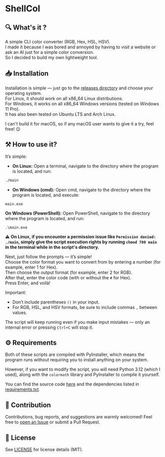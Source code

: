 # ShellCol

## 🔍 What's it ?
A simple CLI color converter (RGB, Hex, HSL, HSV).  
I made it because I was bored and annoyed by having to visit a website or ask an AI just for a simple color conversion.  
So I decided to build my own lightweight tool.

## 📥 Installation

Installation is simple — just go to the [releases directory](./releases/) and choose your operating system.  
For Linux, it should work on all x86_64 Linux distributions.  
For Windows, it works on all x86_64 Windows versions (tested on Windows 11 Pro).  
It has also been tested on Ubuntu LTS and Arch Linux.

I can't build it for macOS, so if any macOS user wants to give it a try, feel free! 😉

## ⚒️ How to use it?

It’s simple:

- **On Linux:** Open a terminal, navigate to the directory where the program is located, and run:
```bash
./main
```
- **On Windows (cmd):** Open cmd, navigate to the directory where the program is located, and execute:
```
main.exe
```
**On Windows (PowerShell):** Open PowerShell, navigate to the directory where the program is located, and run:
```
.\main.exe
```
⚠️ **On Linux, if you encounter a permission issue like `Permission denied: ./main`, simply give the script execution rights by running `chmod 700 main` in the terminal while in the script's directory.**


Next, just follow the prompts — it’s simple!  
Choose the color format you want to convert from by entering a number (for example, enter 1 for Hex).  
Then choose the output format (for example, enter 2 for RGB).  
After that, enter the color code (with or without the `#` for Hex).  
Press Enter, and voilà!  

Important:  
- Don’t include parentheses `()` in your input.  
- For RGB, HSL, and HSV formats, be sure to include commas `,` between values.  

The script will keep running even if you make input mistakes — only an internal error or pressing `Ctrl+C` will stop it.

## ⚙️ Requirements
Both of these scripts are compiled with PyInstaller, which means the program runs without requiring you to install anything on your system.  

However, if you want to modify the script, you will need Python 3.12 (which I used), along with the `colormath` library and PyInstaller to compile it yourself.  

You can find the source code [here](main.py) and the dependencies listed in [requirements.txt](./requirements.txt).

## 📝 Contribution
Contributions, bug reports, and suggestions are warmly welcomed! Feel free to [open an Issue](https://github.com/marcelineOoo/ShellCol/issues) or submit a Pull Request.

## 📜 License

See [LICENSE](./LICENSE) for license details (MIT).